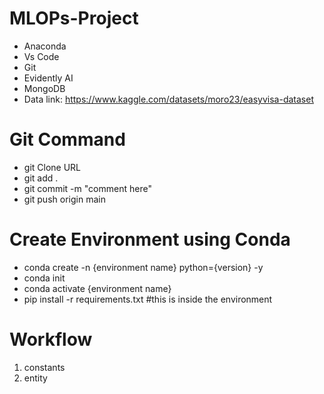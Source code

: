 # MLOPs-Project

- Anaconda
- Vs Code
- Git
- Evidently AI
- MongoDB
- Data link: https://www.kaggle.com/datasets/moro23/easyvisa-dataset


# Git Command
- git Clone URL 
- git add .
- git commit -m "comment here"
- git push origin main

# Create Environment using Conda
- conda create -n {environment name} python={version} -y
- conda init
- conda activate {environment name}
- pip install -r requirements.txt #this is inside the environment

# Workflow
1. constants
2. entity